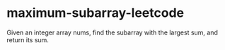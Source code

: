 # maximum-subarray-leetcode
Given an integer array nums, find the  subarray  with the largest sum, and return its sum.
